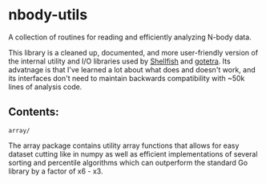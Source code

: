 # nbody-utils
A collection of routines for reading and efficiently analyzing N-body data.

This library is a cleaned up, documented, and more user-friendly version of the internal utility and I/O libraries used by [Shellfish](https://github.com/phil-mansfield/shellfish) and [gotetra](https://github.com/phil-mansfield/gotetra). Its advatnage is that I've learned a lot about what does and doesn't work, and its interfaces don't need to maintain backwards compatibility with ~50k lines of analysis code.

## Contents:

`array/`

The array package contains utility array functions that allows for easy dataset cutting like in numpy as well as efficient implementations of several sorting and percentile algorithms which can outperform the standard Go library by a factor of x6 - x3.
